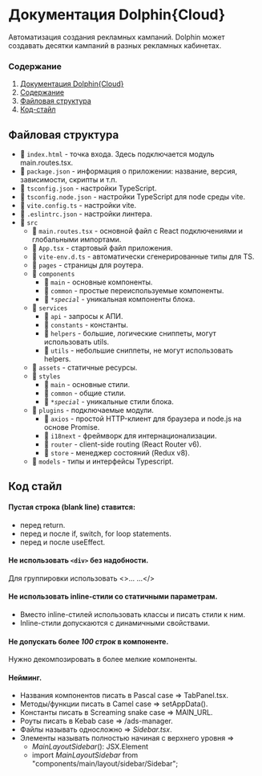 # Документация Dolphin{Cloud}
Автоматизация создания рекламных кампаний. Dolphin может создавать десятки кампаний в разных рекламных кабинетах.

### Содержание
1. [Документация Dolphin{Cloud}](#документация-dolphincloud)
2. [Содержание](#содержание)
3. [Файловая структура](#файловая-структура)
4. [Код-стайл](#код-стайл)

## Файловая структура
- :page_facing_up: <code>index.html</code> - точка входа. Здесь подключается модуль main.routes.tsx.
- :page_facing_up: <code>package.json</code> - информация о приложении: название, версия, зависимости, скрипты и т.п.
- :page_facing_up: <code>tsconfig.json</code> - настройки TypeScript.
- :page_facing_up: <code>tsconfig.node.json</code> - настройки TypeScript для node среды vite.
- :page_facing_up: <code>vite.config.ts</code> - настройки vite.
- :page_facing_up: <code>.eslintrc.json</code> - настройки линтера.
- :file_folder: <code>src</code>
  - :page_facing_up: <code>main.routes.tsx</code> - основной файл c React подключениями и глобальными импортами.
  - :page_facing_up: <code>App.tsx</code> - стартовый файл приложения.
  - :page_facing_up: <code>vite-env.d.ts</code> - автоматически сгенерированные типы для TS.
  - :file_folder: <code>pages</code> - страницы для роутера.
  - :file_folder: <code>components</code>
    - :file_folder: <code>main</code> - основные компоненты.
    - :file_folder: <code>common</code> - простые переиспользуемые компоненты.
    - :file_folder: <code>**special*</code> - уникальная компоненты блока.
  - :file_folder: <code>services</code>
    - :file_folder: <code>api</code> - запросы к АПИ.
    - :file_folder: <code>constants</code> - константы.
    - :file_folder: <code>helpers</code> - большие, логические сниппеты, могут использовать utils.
    - :file_folder: <code>utils</code> - небольшие сниппеты, не могут использовать helpers.
  - :file_folder: <code>assets</code> - статичные ресурсы.
  - :file_folder: <code>styles</code>
    - :file_folder: <code>main</code> - основные стили.
    - :file_folder: <code>common</code> - общие стили.
    - :file_folder: <code>**special*</code> - уникальные стили блока.
  - :file_folder: <code>plugins</code> - подключаемые модули.
    - :file_folder: <code>axios</code> - простой HTTP-клиент для браузера и node.js на основе Promise.
    - :file_folder: <code>i18next</code> - фреймворк для интернационализации.
    - :file_folder: <code>router</code> - client-side routing (React Router v6).
    - :file_folder: <code>store</code> - менеджер состояний (Redux v8).
  - :file_folder: <code>models</code> - типы и интерфейсы Typescript.

## Код стайл

#### Пустая строка (blank line) ставится:
- перед return.
- перед и после if, switch, for loop statements.
- перед и после useEffect.

#### Не использовать <code>\<div></code> без надобности.
Для группировки использовать <>... ...</>

#### Не использовать inline-стили со статичными параметрам.
- Вместо inline-стилей использовать классы и писать стили к ним.
- Inline-стили допускаются с динамичными свойствами.

#### Не допускать более *100 строк* в компоненте.
Нужно декомпозировать в более мелкие компоненты.

#### Нейминг.
- Названия компонентов писать в Pascal case => TabPanel.tsx.
- Методы/функции писать в Camel case => setAppData().
- Константы писать в Screaming snake case => MAIN_URL.
- Роуты писать в Kebab case => /ads-manager.
- Файлы называть односложно => *Sidebar.tsx*.
- Элементы называть полностью начиная с верхнего уровня =>
  - *MainLayoutSidebar*(): JSX.Element
  - import *MainLayoutSidebar* from "components/main/layout/sidebar/Sidebar";
